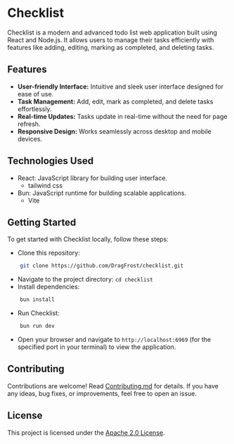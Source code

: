 # Checklist

Checklist is a modern and advanced todo list web application built using React and Node.js. It allows users to manage their tasks efficiently with features like adding, editing, marking as completed, and deleting tasks.

## Features

- **User-friendly Interface:** Intuitive and sleek user interface designed for ease of use.
- **Task Management:** Add, edit, mark as completed, and delete tasks effortlessly.
- **Real-time Updates:** Tasks update in real-time without the need for page refresh.
- **Responsive Design:** Works seamlessly across desktop and mobile devices.

## Technologies Used
  - React: JavaScript library for building user interface.
    - tailwind css
  - Bun: JavaScript runtime for building scalable applications.
    - Vite

## Getting Started

To get started with Checklist locally, follow these steps:

- Clone this repository:
 
```bash
    git clone https://github.com/DragFrost/checklist.git
```
- Navigate to the project directory: `cd checklist`
- Install dependencies:

```bash
    bun install
```
- Run Checklist:

```bash
    bun run dev
```
- Open your browser and navigate to `http://localhost:6969` (for the specified port in your terminal) to view the application.

## Contributing

Contributions are welcome! Read [Contributing.md](Contributing.md) for details. If you have any ideas, bug fixes, or improvements, feel free to open an issue. 

## License

This project is licensed under the [Apache 2.0 License](LICENSE).

